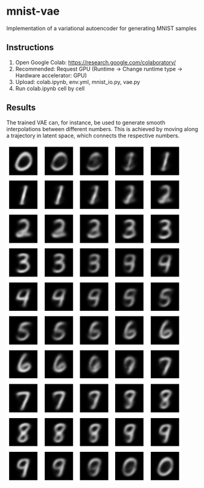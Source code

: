 # mnist-vae
Implementation of a variational autoencoder for generating MNIST samples

## Instructions
1. Open Google Colab: https://research.google.com/colaboratory/
2. Recommended: Request GPU (Runtime -> Change runtime type -> Hardware accelerator: GPU)
3. Upload: colab.ipynb, env.yml, mnist_io.py, vae.py
4. Run colab.ipynb cell by cell

## Results
The trained VAE can, for instance, be used to generate smooth interpolations between different numbers. This is achieved by moving along a trajectory in latent space, which connects the respective numbers.

![](https://github.com/arnemonsees/mnist-vae/blob/main/sample.png)

